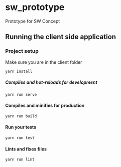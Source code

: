 # sw_prototype
Prototype for SW Concept

## Running the client side application

### Project setup

Make sure you are in the client folder

```
yarn install
```

##### Compiles and hot-reloads for development
```
yarn run serve
```

#### Compiles and minifies for production
```
yarn run build
```

#### Run your tests
```
yarn run test
```

#### Lints and fixes files
```
yarn run lint
```